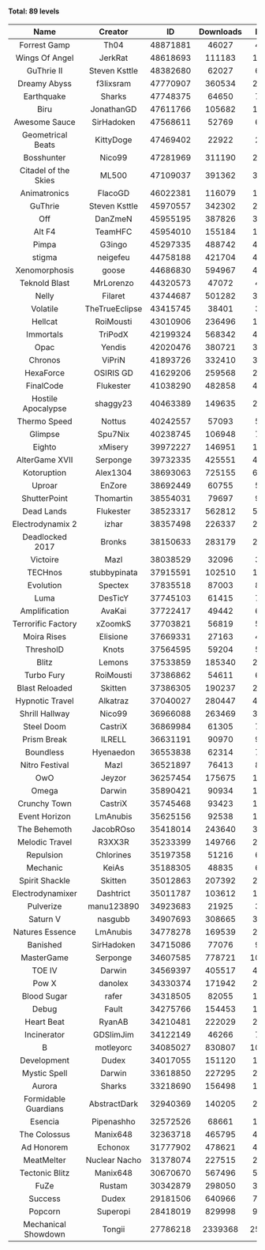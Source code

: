 #### Total: 89 levels

| Name | Creator | ID | Downloads | Likes |
|:---:|:---:|:---:|:---:|:---:|
| Forrest Gamp | Th04 | 48871881 | 46027 | 4149
| Wings Of Angel | JerkRat | 48618693 | 111183 | 11823
| GuThrie II | Steven Ksttle | 48382680 | 62027 | 6252
| Dreamy Abyss | f3lixsram | 47770907 | 360534 | 27827
| Earthquake  | Sharks | 47748375 | 64650 | 7823
| Biru | JonathanGD | 47611766 | 105682 | 17639
| Awesome Sauce | SirHadoken | 47568611 | 52769 | 6203
| Geometrical Beats | KittyDoge | 47469402 | 22922 | 2905
| Bosshunter | Nico99 | 47281969 | 311190 | 28023
| Citadel of the Skies | ML500 | 47109037 | 391362 | 30513
| Animatronics | FlacoGD | 46022381 | 116079 | 11867
| GuThrie | Steven Ksttle | 45970557 | 342302 | 25553
| Off | DanZmeN | 45955195 | 387826 | 32437
| Alt F4 | TeamHFC | 45954010 | 155184 | 12650
| Pimpa | G3ingo | 45297335 | 488742 | 40010
| stigma | neigefeu | 44758188 | 421704 | 48256
| Xenomorphosis | goose | 44686830 | 594967 | 43358
| Teknold Blast | MrLorenzo | 44320573 | 47072 | 4699
| Nelly | Filaret | 43744687 | 501282 | 34796
| Volatile | TheTrueEclipse | 43415745 | 38401 | 3878
| Hellcat | RoiMousti | 43010906 | 236496 | 16982
| Immortals | TriPodX | 42199324 | 568342 | 49735
| Opac | Yendis | 42020476 | 380721 | 37170
| Chronos | ViPriN | 41893726 | 332410 | 30057
| HexaForce | OSIRIS GD | 41629206 | 259568 | 20139
| FinalCode | Flukester | 41038290 | 482858 | 47364
| Hostile Apocalypse | shaggy23 | 40463389 | 149635 | 23664
| Thermo Speed | Nottus | 40242557 | 57093 | 5252
| Glimpse | Spu7Nix | 40238745 | 106948 | 7258
| Eighto | xMisery | 39972227 | 146951 | 12859
| AlterGame XVII | Serponge | 39732335 | 425551 | 46038
| Kotoruption | Alex1304 | 38693063 | 725155 | 64128
| Uproar | EnZore | 38692449 | 60755 | 5789
| ShutterPoint | Thomartin | 38554031 | 79697 | 9078
| Dead Lands | Flukester | 38523317 | 562812 | 57229
| Electrodynamix 2 | izhar | 38357498 | 226337 | 28260
| Deadlocked 2017 | Bronks | 38150633 | 283179 | 21660
| Victoire | Mazl | 38038529 | 32096 | 3484
| TECHnos | stubbypinata | 37915591 | 102510 | 11762
| Evolution | Spectex | 37835518 | 87003 | 8724
| Luma | DesTicY | 37745103 | 61415 | 7811
| Amplification | AvaKai | 37722417 | 49442 | 6042
| Terrorific Factory | xZoomkS | 37703821 | 56819 | 5941
| Moira Rises | Elisione | 37669331 | 27163 | 4215
| ThresholD | Knots | 37564595 | 59204 | 5087
| Blitz | Lemons | 37533859 | 185340 | 22734
| Turbo Fury | RoiMousti | 37386862 | 54611 | 6374
| Blast Reloaded | Skitten | 37386305 | 190237 | 20941
| Hypnotic Travel | Alkatraz | 37040027 | 280447 | 40219
| Shrill Hallway | Nico99 | 36966088 | 263469 | 35512
| Steel Doom | CastriX | 36869984 | 61305 | 7518
| Prism Break | ILRELL | 36631191 | 90970 | 9589
| Boundless | Hyenaedon | 36553838 | 62314 | 7886
| Nitro Festival | Mazl | 36521897 | 76413 | 8149
| OwO | Jeyzor | 36257454 | 175675 | 19347
| Omega | Darwin | 35890421 | 90934 | 11467
| Crunchy Town | CastriX | 35745468 | 93423 | 13071
| Event Horizon | LmAnubis | 35625156 | 92538 | 11483
| The Behemoth | JacobROso | 35418014 | 243640 | 36497
| Melodic Travel | R3XX3R | 35233399 | 149766 | 26856
| Repulsion | Chlorines | 35197358 | 51216 | 6838
| Mechanic | KeiAs | 35188305 | 48835 | 6107
| Spirit Shackle | Skitten | 35012863 | 207392 | 27875
| Electrodynamixer | Dashtrict | 35011787 | 103612 | 15328
| Pulverize | manu123890 | 34923683 | 21925 | 3517
| Saturn V | nasgubb | 34907693 | 308665 | 38698
| Natures Essence | LmAnubis | 34778278 | 169539 | 22275
| Banished | SirHadoken | 34715086 | 77076 | 9901
| MasterGame | Serponge | 34607585 | 778721 | 106819
| TOE IV | Darwin | 34569397 | 405517 | 49554
| Pow X | danolex | 34330374 | 171942 | 26933
| Blood Sugar | rafer | 34318505 | 82055 | 11022
| Debug | Fault | 34275766 | 154453 | 19208
| Heart Beat | RyanAB | 34210481 | 222029 | 27788
| Incinerator | GDSlimJim | 34122149 | 46266 | 7035
| B | motleyorc | 34085027 | 830807 | 105717
| Development | Dudex | 34017055 | 151120 | 17337
| Mystic Spell | Darwin | 33618850 | 227295 | 25752
| Aurora | Sharks | 33218690 | 156498 | 16508
| Formidable Guardians | AbstractDark | 32940369 | 140205 | 20366
| Esencia | Pipenashho | 32572526 | 68661 | 10198
| The Colossus | Manix648 | 32363718 | 465795 | 49816
| Ad Honorem | Echonox | 31777902 | 478621 | 49012
| MeatMelter | Nuclear Nacho | 31378074 | 227515 | 24162
| Tectonic Blitz | Manix648 | 30670670 | 567496 | 58104
| FuZe | Rustam | 30342879 | 298050 | 30153
| Success | Dudex | 29181506 | 640966 | 73526
| Popcorn | Superopi | 28418019 | 829998 | 94052
| Mechanical Showdown | Tongii | 27786218 | 2339368 | 255923
